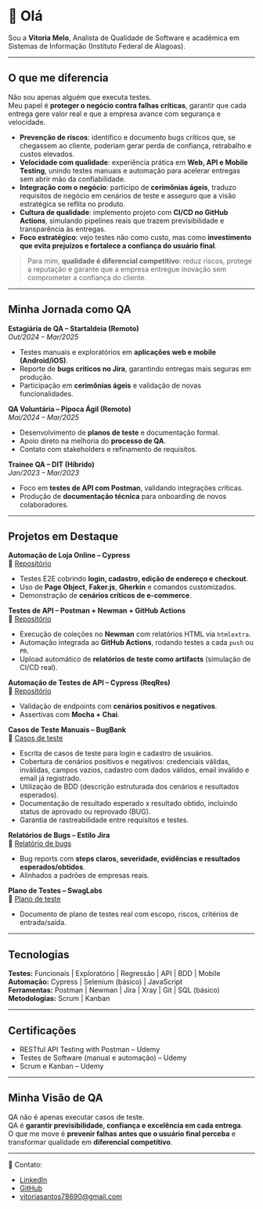 # 👋 Olá

Sou a **Vitoria Melo**, Analista de Qualidade de Software e acadêmica em Sistemas de Informação (Instituto Federal de Alagoas).    

---

## O que me diferencia

Não sou apenas alguém que executa testes.  
Meu papel é **proteger o negócio contra falhas críticas**, garantir que cada entrega gere valor real e que a empresa avance com segurança e velocidade.

- **Prevenção de riscos**: identifico e documento bugs críticos que, se chegassem ao cliente, poderiam gerar perda de confiança, retrabalho e custos elevados.  
- **Velocidade com qualidade**: experiência prática em **Web, API e Mobile Testing**, unindo testes manuais e automação para acelerar entregas sem abrir mão da confiabilidade.  
- **Integração com o negócio**: participo de **cerimônias ágeis**, traduzo requisitos de negócio em cenários de teste e asseguro que a visão estratégica se reflita no produto.  
- **Cultura de qualidade**: implemento projeto com **CI/CD no GitHub Actions**, simulando pipelines reais que trazem previsibilidade e transparência às entregas.  
- **Foco estratégico**: vejo testes não como custo, mas como **investimento que evita prejuízos e fortalece a confiança do usuário final**.  

> Para mim, **qualidade é diferencial competitivo**: reduz riscos, protege a reputação e garante que a empresa entregue inovação sem comprometer a confiança do cliente.

---

## Minha Jornada como QA  

**Estagiária de QA – StartaIdeia (Remoto)**  
*Out/2024 – Mar/2025*  
- Testes manuais e exploratórios em **aplicações web e mobile (Android/iOS)**.  
- Reporte de **bugs críticos no Jira**, garantindo entregas mais seguras em produção.  
- Participação em **cerimônias ágeis** e validação de novas funcionalidades.  

**QA Voluntária – Pipoca Ágil (Remoto)**  
*Mai/2024 – Mar/2025*  
- Desenvolvimento de **planos de teste** e documentação formal.  
- Apoio direto na melhoria do **processo de QA**.  
- Contato com stakeholders e refinamento de requisitos.  

**Trainee QA – DIT (Híbrido)**  
*Jan/2023 – Mar/2023*  
- Foco em **testes de API com Postman**, validando integrações críticas.  
- Produção de **documentação técnica** para onboarding de novos colaboradores.  

---

## Projetos em Destaque  

**Automação de Loja Online – Cypress**  
📌 [Repositório](https://github.com/vitoriarx/Automacao-loja-web-ebac-Cypress)  
- Testes E2E cobrindo **login, cadastro, edição de endereço e checkout**.  
- Uso de **Page Object**, **Faker.js**, **Gherkin** e comandos customizados.  
- Demonstração de **cenários críticos de e-commerce**.  

**Testes de API – Postman + Newman + GitHub Actions**  
📌 [Repositório](https://github.com/vitoriarx/Teste-Api-Postman-Newman)  
- Execução de coleções no **Newman** com relatórios HTML via `htmlextra`.  
- Automação integrada ao **GitHub Actions**, rodando testes a cada `push` ou `PR`.  
- Upload automático de **relatórios de teste como artifacts** (simulação de CI/CD real).
  
**Automação de Testes de API – Cypress (ReqRes)**    
📌 [Repositório](https://github.com/vitoriarx/Cypress-teste-API)  
- Validação de endpoints com **cenários positivos e negativos**.  
- Assertivas com **Mocha + Chai**.  

**Casos de Teste Manuais – BugBank**   
📌 [Casos de teste](https://docs.google.com/document/d/1CAZdnzSX3slbBpMjwCf4tzzABslZNj1GywY-8shLSNY/edit?usp=sharing)
- Escrita de casos de teste para login e cadastro de usuários.
- Cobertura de cenários positivos e negativos: credenciais válidas, inválidas, campos vazios, cadastro com dados válidos, email inválido e email já registrado.
- Utilização de BDD (descrição estruturada dos cenários e resultados esperados).
- Documentação de resultado esperado x resultado obtido, incluindo status de aprovado ou reprovado (BUG).
- Garantia de rastreabilidade entre requisitos e testes.

**Relatórios de Bugs – Estilo Jira**  
📌 [Relatório de bugs](https://docs.google.com/document/d/1zy02P84SywxVJHZs5T0enumZGPl7-xpGtnzEoZNnKvk/edit?usp=sharing)  
- Bug reports com **steps claros, severidade, evidências e resultados esperados/obtidos**.  
- Alinhados a padrões de empresas reais.  

**Plano de Testes – SwagLabs**  
📌 [Plano de teste](https://docs.google.com/document/d/1Do0GshEsWLRA9ozxbKLgk4VAkmyFlZt167mbssGqyVk/edit?usp=sharing)
- Documento de plano de testes real com escopo, riscos, critérios de entrada/saída.   

---

## Tecnologias 
**Testes:** Funcionais | Exploratório | Regressão | API | BDD | Mobile    
**Automação:** Cypress | Selenium (básico) | JavaScript  
**Ferramentas:** Postman | Newman | Jira | Xray | Git | SQL (básico)  
**Metodologias:** Scrum | Kanban  

---

## Certificações  
- RESTful API Testing with Postman – Udemy  
- Testes de Software (manual e automação) – Udemy  
- Scrum e Kanban – Udemy  

---

## Minha Visão de QA  
QA não é apenas executar casos de teste.  
QA é **garantir previsibilidade, confiança e excelência em cada entrega**.  
O que me move é **prevenir falhas antes que o usuário final perceba** e transformar qualidade em **diferencial competitivo**.  

---

📩 Contato:  
- [LinkedIn](https://linkedin.com/in/vitoria-regina-melo)  
- [GitHub](https://github.com/vitoriarx)  
- vitoriasantos78690@gmail.com  
